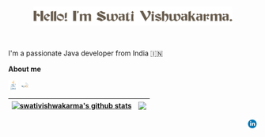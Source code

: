 <p align="center"><a href=#"><img width="80%" alt="Hello, I'm Swati Vishwakarma"  src="./assets/gh-header.png" /></a></p> 

<br />

I'm a  passionate Java developer from India 🇮🇳

**About me**





<code><img height="20" alt="java" src="https://raw.githubusercontent.com/github/explore/80688e429a7d4ef2fca1e82350fe8e3517d3494d/topics/java/java.png"></code> 
<code><img height="20" alt="sql" src="https://raw.githubusercontent.com/github/explore/80688e429a7d4ef2fca1e82350fe8e3517d3494d/topics/mysql/mysql.png"></code> 


| <a href="https://github.com/swativishwakarma/github-readme-stats"><img align="center" src="https://github-readme-stats.vercel.app/api?username=swativishwakarma&show_icons=true&include_all_commits=true&theme=buefy&hide_border=true" alt="swativishwakarma's github stats" /></a> | <a href="https://github.com/swativishwakarma/github-readme-stats"><img align="center" src="https://github-readme-stats.vercel.app/api/top-langs/?username=swativishwakarma&layout=compact&theme=buefy&hide_border=true" /></a> |
| ------------- | ------------- |
<!--[![Top Langs](https://github-readme-stats.vercel.app/api/top-langs/?username=swativishwakarma)](https://github.com/swativishwakarma/github-readme-stats)-->

<!--![swativishwakarma's GitHub stats](https://github-readme-stats.vercel.app/api?username=swativishwakarma&show_icons=true&theme=radical)-->
<a href="https://www.linkedin.com/in/swativishwakarma">
  <img align="right" alt="Swati Vishwakarma | LinkedIn" width="21px" src="https://raw.githubusercontent.com/swativishwakarma/swativishwakarma/main/assets/linkedin.svg" />
</a>
